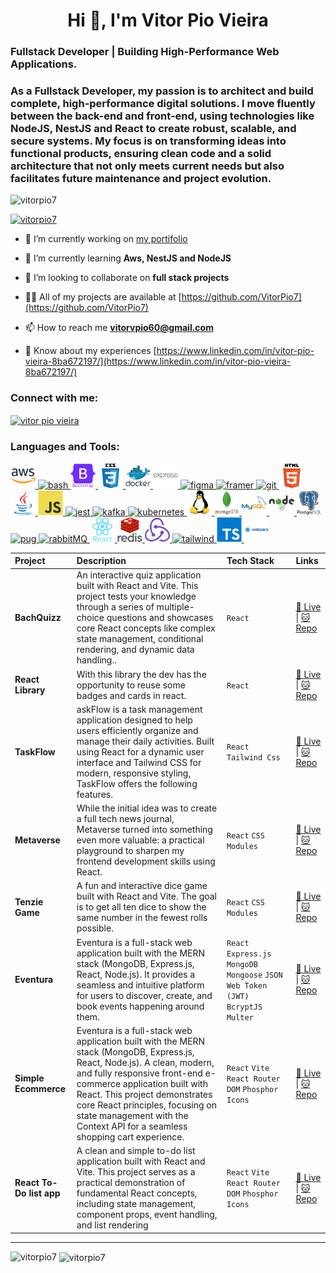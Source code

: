 <h1 align="center">Hi 👋, I'm Vitor Pio Vieira</h1>
<h3 align="begin">Fullstack Developer | Building High-Performance Web Applications.</h3>
<h3 align="begin" >As a Fullstack Developer, my passion is to architect and build complete, high-performance digital solutions. I move fluently between the back-end and front-end, using technologies like NodeJS, NestJS and React to create robust, scalable, and secure systems. My focus is on transforming ideas into functional products, ensuring clean code and a solid architecture that not only meets current needs but also facilitates future maintenance and project evolution.</h3>

<p align="left"> <img src="https://komarev.com/ghpvc/?username=vitorpio7&label=Profile%20views&color=0e75b6&style=flat" alt="vitorpio7" /> </p>

<p align="left"> <a href="https://github.com/ryo-ma/github-profile-trophy"><img src="https://github-profile-trophy.vercel.app/?username=vitorpio7" alt="vitorpio7" /></a> </p>

- 🔭 I’m currently working on [my portifolio](https://github.com/VitorPio7/myPortifolioReact)

- 🌱 I’m currently learning **Aws, NestJS and NodeJS**

- 👯 I’m looking to collaborate on **full stack projects**

- 👨‍💻 All of my projects are available at [https://github.com/VitorPio7](https://github.com/VitorPio7)

- 📫 How to reach me **vitorvpio60@gmail.com**

- 📄 Know about my experiences [https://www.linkedin.com/in/vitor-pio-vieira-8ba672197/](https://www.linkedin.com/in/vitor-pio-vieira-8ba672197/)

<h3 align="left">Connect with me:</h3>
<p align="left">
<a href="https://linkedin.com/in/vitor pio vieira" target="blank"><img align="center" src="https://raw.githubusercontent.com/rahuldkjain/github-profile-readme-generator/master/src/images/icons/Social/linked-in-alt.svg" alt="vitor pio vieira" height="30" width="40" /></a>
</p>

<h3 align="left">Languages and Tools:</h3>
<p align="left"> <a href="https://aws.amazon.com" target="_blank" rel="noreferrer"> <img src="https://raw.githubusercontent.com/devicons/devicon/master/icons/amazonwebservices/amazonwebservices-original-wordmark.svg" alt="aws" width="40" height="40"/> </a> <a href="https://www.gnu.org/software/bash/" target="_blank" rel="noreferrer"> <img src="https://www.vectorlogo.zone/logos/gnu_bash/gnu_bash-icon.svg" alt="bash" width="40" height="40"/> </a> <a href="https://getbootstrap.com" target="_blank" rel="noreferrer"> <img src="https://raw.githubusercontent.com/devicons/devicon/master/icons/bootstrap/bootstrap-plain-wordmark.svg" alt="bootstrap" width="40" height="40"/> </a> <a href="https://www.w3schools.com/css/" target="_blank" rel="noreferrer"> <img src="https://raw.githubusercontent.com/devicons/devicon/master/icons/css3/css3-original-wordmark.svg" alt="css3" width="40" height="40"/> </a> <a href="https://www.docker.com/" target="_blank" rel="noreferrer"> <img src="https://raw.githubusercontent.com/devicons/devicon/master/icons/docker/docker-original-wordmark.svg" alt="docker" width="40" height="40"/> </a> <a href="https://expressjs.com" target="_blank" rel="noreferrer"> <img src="https://raw.githubusercontent.com/devicons/devicon/master/icons/express/express-original-wordmark.svg" alt="express" width="40" height="40"/> </a> <a href="https://www.figma.com/" target="_blank" rel="noreferrer"> <img src="https://www.vectorlogo.zone/logos/figma/figma-icon.svg" alt="figma" width="40" height="40"/> </a> <a href="https://www.framer.com/" target="_blank" rel="noreferrer"> <img src="https://www.vectorlogo.zone/logos/framer/framer-icon.svg" alt="framer" width="40" height="40"/> </a> <a href="https://git-scm.com/" target="_blank" rel="noreferrer"> <img src="https://www.vectorlogo.zone/logos/git-scm/git-scm-icon.svg" alt="git" width="40" height="40"/> </a> <a href="https://www.w3.org/html/" target="_blank" rel="noreferrer"> <img src="https://raw.githubusercontent.com/devicons/devicon/master/icons/html5/html5-original-wordmark.svg" alt="html5" width="40" height="40"/> </a> <a href="https://www.java.com" target="_blank" rel="noreferrer"> <img src="https://raw.githubusercontent.com/devicons/devicon/master/icons/java/java-original.svg" alt="java" width="40" height="40"/> </a> <a href="https://developer.mozilla.org/en-US/docs/Web/JavaScript" target="_blank" rel="noreferrer"> <img src="https://raw.githubusercontent.com/devicons/devicon/master/icons/javascript/javascript-original.svg" alt="javascript" width="40" height="40"/> </a> <a href="https://jestjs.io" target="_blank" rel="noreferrer"> <img src="https://www.vectorlogo.zone/logos/jestjsio/jestjsio-icon.svg" alt="jest" width="40" height="40"/> </a> <a href="https://kafka.apache.org/" target="_blank" rel="noreferrer"> <img src="https://www.vectorlogo.zone/logos/apache_kafka/apache_kafka-icon.svg" alt="kafka" width="40" height="40"/> </a> <a href="https://kubernetes.io" target="_blank" rel="noreferrer"> <img src="https://www.vectorlogo.zone/logos/kubernetes/kubernetes-icon.svg" alt="kubernetes" width="40" height="40"/> </a> <a href="https://www.linux.org/" target="_blank" rel="noreferrer"> <img src="https://raw.githubusercontent.com/devicons/devicon/master/icons/linux/linux-original.svg" alt="linux" width="40" height="40"/> </a> <a href="https://www.mongodb.com/" target="_blank" rel="noreferrer"> <img src="https://raw.githubusercontent.com/devicons/devicon/master/icons/mongodb/mongodb-original-wordmark.svg" alt="mongodb" width="40" height="40"/> </a> <a href="https://www.mysql.com/" target="_blank" rel="noreferrer"> <img src="https://raw.githubusercontent.com/devicons/devicon/master/icons/mysql/mysql-original-wordmark.svg" alt="mysql" width="40" height="40"/> </a> <a href="https://nodejs.org" target="_blank" rel="noreferrer"> <img src="https://raw.githubusercontent.com/devicons/devicon/master/icons/nodejs/nodejs-original-wordmark.svg" alt="nodejs" width="40" height="40"/> </a> <a href="https://www.postgresql.org" target="_blank" rel="noreferrer"> <img src="https://raw.githubusercontent.com/devicons/devicon/master/icons/postgresql/postgresql-original-wordmark.svg" alt="postgresql" width="40" height="40"/> </a> <a href="https://pugjs.org" target="_blank" rel="noreferrer"> <img src="https://cdn.worldvectorlogo.com/logos/pug.svg" alt="pug" width="40" height="40"/> </a> <a href="https://www.rabbitmq.com" target="_blank" rel="noreferrer"> <img src="https://www.vectorlogo.zone/logos/rabbitmq/rabbitmq-icon.svg" alt="rabbitMQ" width="40" height="40"/> </a> <a href="https://reactjs.org/" target="_blank" rel="noreferrer"> <img src="https://raw.githubusercontent.com/devicons/devicon/master/icons/react/react-original-wordmark.svg" alt="react" width="40" height="40"/> </a> <a href="https://redis.io" target="_blank" rel="noreferrer"> <img src="https://raw.githubusercontent.com/devicons/devicon/master/icons/redis/redis-original-wordmark.svg" alt="redis" width="40" height="40"/> </a> <a href="https://redux.js.org" target="_blank" rel="noreferrer"> <img src="https://raw.githubusercontent.com/devicons/devicon/master/icons/redux/redux-original.svg" alt="redux" width="40" height="40"/> </a> <a href="https://tailwindcss.com/" target="_blank" rel="noreferrer"> <img src="https://www.vectorlogo.zone/logos/tailwindcss/tailwindcss-icon.svg" alt="tailwind" width="40" height="40"/> </a> <a href="https://www.typescriptlang.org/" target="_blank" rel="noreferrer"> <img src="https://raw.githubusercontent.com/devicons/devicon/master/icons/typescript/typescript-original.svg" alt="typescript" width="40" height="40"/> </a> <a href="https://webpack.js.org" target="_blank" rel="noreferrer"> <img src="https://raw.githubusercontent.com/devicons/devicon/d00d0969292a6569d45b06d3f350f463a0107b0d/icons/webpack/webpack-original-wordmark.svg" alt="webpack" width="40" height="40"/> </a> </p>


| Project | Description | Tech Stack | Links |
| :--- | :--- | :--- | :--- |
| **BachQuizz** |An interactive quiz application built with React and Vite. This project tests your knowledge through a series of multiple-choice questions and showcases core React concepts like complex state management, conditional rendering, and dynamic data handling.. | `React` | [🔗 Live](link-to-live-demo) \| [🐱 Repo](https://github.com/VitorPio7/QuizTest) |
| **React Library** | With this library the dev has the opportunity to reuse some badges and cards in react. | `React` | [🔗 Live]([https://github.com/VitorPio7/Library](https://github-production-user-asset-6210df.s3.amazonaws.com/106124241/388721922-df342445-2085-4980-8775-1242a5bd41d1.mp4?X-Amz-Algorithm=AWS4-HMAC-SHA256&X-Amz-Credential=AKIAVCODYLSA53PQK4ZA%2F20250812%2Fus-east-1%2Fs3%2Faws4_request&X-Amz-Date=20250812T163008Z&X-Amz-Expires=300&X-Amz-Signature=de0f79cff798e6fa68bc37cfec937353865e6eefca50c80493316bb66232475e&X-Amz-SignedHeaders=host)) \| [🐱 Repo](https://github.com/VitorPio7/Library) |
| **TaskFlow** | askFlow is a task management application designed to help users efficiently organize and manage their daily activities. Built using React for a dynamic user interface and Tailwind CSS for modern, responsive styling, TaskFlow offers the following features. | `React` `Tailwind Css`  | [🔗 Live](https://taskflow007.netlify.app/) \| [🐱 Repo](https://github.com/VitorPio7/TaskFlow) |
| **Metaverse** | While the initial idea was to create a full tech news journal, Metaverse turned into something even more valuable: a practical playground to sharpen my frontend development skills using React. | `React` `CSS Modules`| [🔗 Live](https://stalwart-peony-980c9d.netlify.app/) \| [🐱 Repo](https://github.com/VitorPio7/MetaverseWebSite) |
| **Tenzie Game** |A fun and interactive dice game built with React and Vite. The goal is to get all ten dice to show the same number in the fewest rolls possible. | `React` `CSS Modules`| [🔗 Live]([https://stalwart-peony-980c9d.netlify.app/](https://github.com/VitorPio7/TenzieGame)) \| [🐱 Repo](https://github.com/VitorPio7/TenzieGame) |
| **Eventura** |Eventura is a full-stack web application built with the MERN stack (MongoDB, Express.js, React, Node.js). It provides a seamless and intuitive platform for users to discover, create, and book events happening around them. | `React` `Express.js` `MongoDB` `Mongoose` `JSON Web Token (JWT)` `BcryptJS` `Multer`| [🔗 Live]([https://stalwart-peony-980c9d.netlify.app/](https://github.com/VitorPio7/TenzieGame)) \| [🐱 Repo](https://github.com/VitorPio7/TenzieGame) |
| **Simple Ecommerce** |Eventura is a full-stack web application built with the MERN stack (MongoDB, Express.js, React, Node.js). A clean, modern, and fully responsive front-end e-commerce application built with React. This project demonstrates core React principles, focusing on state management with the Context API for a seamless shopping cart experience. | `React` `Vite` `React Router DOM` `Phosphor Icons`| [🔗 Live]([https://stalwart-peony-980c9d.netlify.app/](https://quiet-naiad-b4a74f.netlify.app/)) \| [🐱 Repo](https://github.com/VitorPio7/Simple-Ecommerce) |
| **React To-Do list app** |A clean and simple to-do list application built with React and Vite. This project serves as a practical demonstration of fundamental React concepts, including state management, component props, event handling, and list rendering | `React` `Vite` `React Router DOM` `Phosphor Icons`| [🔗 Live]([https://stalwart-peony-980c9d.netlify.app/](https://stalwart-madeleine-06b529.netlify.app/)) \| [🐱 Repo](https://github.com/VitorPio7/myListInReact) |


---

<p><img align="left" src="https://github-readme-stats.vercel.app/api/top-langs?username=vitorpio7&show_icons=true&theme=tokyonight&locale=en&layout=compact" alt="vitorpio7" /></p>

<p>&nbsp;<img align="center" src="https://github-readme-stats.vercel.app/api?username=vitorpio7&show_icons=true&theme=tokyonight&locale=en" alt="vitorpio7" /></p>

